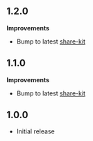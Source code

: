 ## 1.2.0

**Improvements**

- Bump to latest [share-kit](https://github.com/hellobloom/attestations-ts/tree/master/packages/share-kit)

## 1.1.0

**Improvements**

- Bump to latest [share-kit](https://github.com/hellobloom/attestations-ts/tree/master/packages/share-kit)

## 1.0.0

- Initial release
